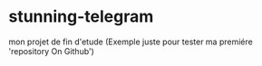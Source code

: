 # stunning-telegram
mon projet de fin d'etude (Exemple juste pour tester ma premiére 'repository On Github')

